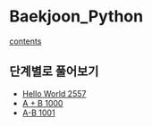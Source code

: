 # Baekjoon_Python
[contents](../README.md)
## 단계별로 풀어보기
- [Hello World 2557](Hello_World_2557/Hello_World_2557.md)
- [A + B 1000](A+B_1000/A+B_1000.MD)
- [A-B 1001](A-B-1001/A-B-1000.MD)